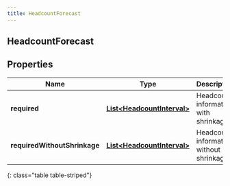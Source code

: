 ```yaml
---
title: HeadcountForecast
---
```

## HeadcountForecast


## Properties

| Name | Type | Description | Notes |
| ------------ | ------------- | ------------- | ------------- |
| **required** | <!----><!---->[**List&lt;HeadcountInterval&gt;**](HeadcountInterval.html)<!----> | Headcount information with shrinkage |  |
| **requiredWithoutShrinkage** | <!----><!---->[**List&lt;HeadcountInterval&gt;**](HeadcountInterval.html)<!----> | Headcount information without shrinkage |  |
{: class="table table-striped"}



